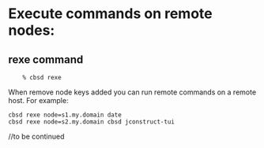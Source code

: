 # Execute commands on remote nodes:

## rexe command

```
	% cbsd rexe
```

When remove node keys added you can run remote commands on a remote host. For example:

```
cbsd rexe node=s1.my.domain date
cbsd rexe node=s2.my.domain cbsd jconstruct-tui
```

//to be continued
